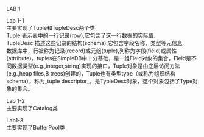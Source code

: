 LAB 1

Lab 1-1  
主要实现了Tuple和TupleDesc两个类  
Tuple 表示表中的一行记录(row),它包含了这一行数据的实际值.   
TupleDesc 描述这些记录的结构(schema),它包含字段名称、类型等元信息.   
数据库中，行被称为记录(record)或元组(tuple),列称为字段(field)或属性(attribute)。tuples在SimpleDB中十分基础，是一组Field对象的集合，Field是不同数据类型(e.g.,integer,string)实现的接口，Tuple对象是由底层访问方法(e.g.,heap files,B trees)创建的，Tuple也有类型type（或称为组织结构schema），称为_tuple descriptor_，是TypleDesc对象，这个对象包括了Type对象的集合。


Lab 1-2  
主要实现了Catalog类


Lab1-3  
主要实现了BufferPool类
